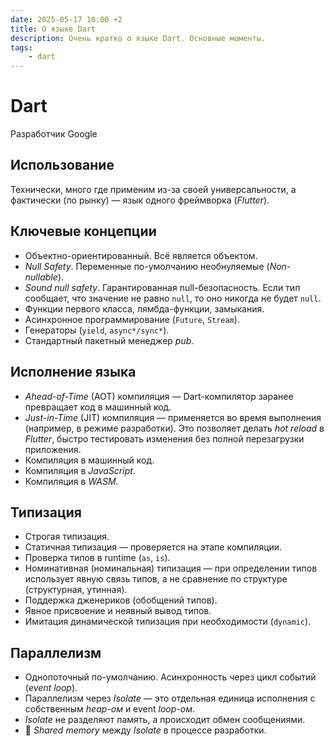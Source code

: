 ```yaml
---
date: 2025-05-17 10:00 +2
title: О языке Dart
description: Очень кратко о языке Dart. Основные моменты.
tags:
    - dart
---
```


# Dart

Разработчик Google

## Использование

Технически, много где применим из-за своей универсальности, а фактически (по рынку) — язык одного фреймворка (_Flutter_).

## Ключевые концепции

* Объектно-ориентированный. Всё является объектом.
* _Null Safety_. Переменные по-умолчанию необнуляемые (_Non-nullable_).
* _Sound null safety_. Гарантированная null-безопасность. Если тип сообщает, что значение не равно `null`, то оно никогда не будет `null`.
* Функции первого класса, лямбда-функции, замыкания.
* Асинхронное программирование (`Future`, `Stream`).
* Генераторы (`yield`, `async*/sync*`).
* Стандартный пакетный менеджер _pub_.

## Исполнение языка

* _Ahead-of-Time_ (AOT) компиляция — Dart-компилятор заранее превращает код в машинный код.
* _Just-in-Time_ (JIT) компиляция — применяется во время выполнения (например, в режиме разработки).
Это позволяет делать _hot reload_ в _Flutter_, быстро тестировать изменения без полной перезагрузки приложения.
* Компиляция в машинный код.
* Компиляция в _JavaScript_.
* Компиляция в _WASM_.

## Типизация

* Строгая типизация.
* Статичная типизация — проверяется на этапе компиляции.
* Проверка типов в runtime (`as`, `is`).
* Номинативная (номинальная) типизация — при определении типов использует явную связь типов, а не сравнение по структуре (структурная, утинная).
* Поддержка дженериков (обобщений типов).
* Явное присвоение и неявный вывод типов.
* Имитация динамической типизация при необходимости (`dynamic`).

## Параллелизм

* Однопоточный по-умолчанию. Асинхронность через цикл событий (_event loop_).
* Параллелизм через _Isolate_ — это отдельная единица исполнения с собственным _heap-ом_ и event _loop-ом_.
* _Isolate_ не разделяют память, а происходит обмен  сообщениями.
* 🚧 _Shared memory_ между _Isolate_ в процессе разработки.
